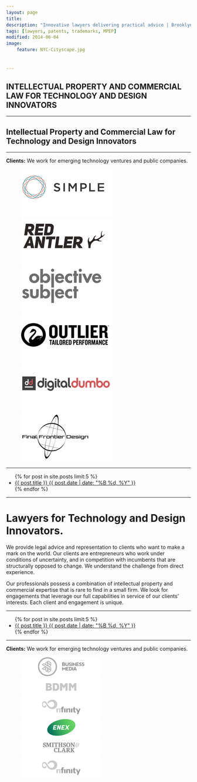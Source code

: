 ```yaml
---
layout: page
title: 
description: "Innovative lawyers delivering practical advice | Brooklyn | NYC"
tags: [lawyers, patents, trademarks, MPEP]
modified: 2014-06-04
image:
    feature: NYC-Cityscape.jpg


---
```



## INTELLECTUAL PROPERTY AND COMMERCIAL LAW FOR TECHNOLOGY AND DESIGN INNOVATORS

- - - 

## Intellectual Property and Commercial Law for Technology and Design Innovators

- - - 

**Clients:** We work for emerging technology ventures and public companies. 

<figure class="third">
	<a href='http://www.simple.com'><img src="/images/clients/simple-logo.png"></a>
	<a href='http://redantler.com'><img src="/images/clients/red-antler-logo.png"></a>
	<a href='http://objectivesubject.com'><img src="/images/clients/objective-subject-logo.png"></a>
	<a href='http://outlier.cc'><img src="/images/clients/outlier-logo.png"></a>
	<a href='http://digitaldumbo.com'><img src="/images/clients/digital-dumbo-logo.png"></a>
	<a href='http://http://www.finalfrontierdesign.com/'><img src="/images/clients/final-frontier-logo.png"></a>
</figure>

- - - 

<ul class="post-list">
{% for post in site.posts limit:5 %} 
  <li><article><a href="{{ site.url }}{{ post.url }}">{{ post.title }} <span class="entry-date"><time datetime="{{ post.date | date_to_xmlschema }}">{{ post.date | date: "%B %d, %Y" }}</time></span></a></article></li>
{% endfor %}
</ul>


- - - 

# Lawyers for Technology and Design Innovators.

We provide legal advice and representation to clients who want to make a mark on the world. Our clients are entrepreneurs who work under conditions of uncertainty, and in competition with incumbents that are structurally opposed to change. We understand the challenge from direct experience.

Our professionals possess a combination of intellectual property and commercial expertise that is rare to find in a small firm. We look for engagements that leverage our full capabilities in service of our clients’ interests. Each client and engagement is unique.

- - -  

<ul class="post-list">
{% for post in site.posts limit:5 %} 
  <li><article><a href="{{ site.url }}{{ post.url }}">{{ post.title }} <span class="entry-date"><time datetime="{{ post.date | date_to_xmlschema }}">{{ post.date | date: "%B %d, %Y" }}</time></span></a></article></li>
{% endfor %}
</ul>

- - - 

**Clients:** We work for emerging technology ventures and public companies. 

<figure class="half">
	<img src="/images/client1.png">
	<img src="/images/client2.png">
	<img src="/images/client3.png">
	<img src="/images/client4.png">
	<img src="/images/client5.png">
	<img src="/images/client3.png">
</figure>

